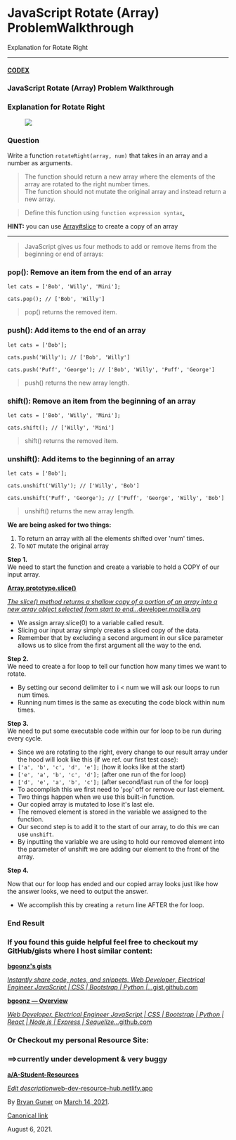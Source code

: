 # JavaScript Rotate (Array) ProblemWalkthrough

Explanation for Rotate Right

---

#### <a href="http://medium.com/codex" class="markup--anchor markup--h4-anchor">CODEX</a>

### JavaScript Rotate (Array) Problem Walkthrough

### Explanation for Rotate Right

<figure><img src="https://cdn-images-1.medium.com/max/1200/0*3_vbGvHeWOgSTxk7.png" class="graf-image" /></figure>

### Question

<span class="graf-dropCap">W</span>rite a function `rotateRight(array, num)` that takes in an array and a number as arguments.

> The function should return a new array where the elements of the array are rotated to the right number times.  
> The function should not mutate the original array and instead return a new array.

> Define this function using `function expression syntax`<a href="https://developer.mozilla.org/en-US/docs/Web/JavaScript/Reference/Operators/function" class="markup--anchor markup--blockquote-anchor">.</a>

**HINT:** you can use <a href="https://developer.mozilla.org/en-US/docs/Web/JavaScript/Reference/Global_Objects/Array/slice" class="markup--anchor markup--p-anchor">Array#slice</a> to create a copy of an array

---

> JavaScript gives us four methods to add or remove items from the beginning or end of arrays:

### pop(): Remove an item from the end of an array

    let cats = ['Bob', 'Willy', 'Mini'];

    cats.pop(); // ['Bob', 'Willy']

> pop() returns the removed item.

### push(): Add items to the end of an array

    let cats = ['Bob'];

    cats.push('Willy'); // ['Bob', 'Willy']

    cats.push('Puff', 'George'); // ['Bob', 'Willy', 'Puff', 'George']

> push() returns the new array length.

### shift(): Remove an item from the beginning of an array

    let cats = ['Bob', 'Willy', 'Mini'];

    cats.shift(); // ['Willy', 'Mini']

> shift() returns the removed item.

### unshift(): Add items to the beginning of an array

    let cats = ['Bob'];

    cats.unshift('Willy'); // ['Willy', 'Bob']

    cats.unshift('Puff', 'George'); // ['Puff', 'George', 'Willy', 'Bob']

> unshift() returns the new array length.

**We are being asked for two things:**

1.  <span id="0000">To return an array with all the elements shifted over 'num' times.</span>
2.  <span id="8d90">To `NOT` mutate the original array</span>

**Step 1.**  
We need to start the function and create a variable to hold a COPY of our input array.

<a href="https://developer.mozilla.org/en-US/docs/Web/JavaScript/Reference/Global_Objects/Array/slice" class="markup--anchor markup--mixtapeEmbed-anchor" title="https://developer.mozilla.org/en-US/docs/Web/JavaScript/Reference/Global_Objects/Array/slice"><strong>Array.prototype.slice()</strong>
<br/>

<em>The slice() method returns a shallow copy of a portion of an array into a new array object selected from start to end…</em>developer.mozilla.org</a><a href="https://developer.mozilla.org/en-US/docs/Web/JavaScript/Reference/Global_Objects/Array/slice" class="js-mixtapeImage mixtapeImage u-ignoreBlock"></a>

-   <span id="313d">We assign array.slice(0) to a variable called result.</span>
-   <span id="6bdb">Slicing our input array simply creates a sliced copy of the data.</span>
-   <span id="1d93">Remember that by excluding a second argument in our slice parameter allows us to slice from the first argument all the way to the end.</span>

**Step 2.**  
We need to create a for loop to tell our function how many times we want to rotate.

-   <span id="8a82">By setting our second delimiter to i &lt; num we will ask our loops to run num times.</span>
-   <span id="820c">Running num times is the same as executing the code block within num times.</span>

**Step 3.**  
We need to put some executable code within our for loop to be run during every cycle.

-   <span id="c573">Since we are rotating to the right, every change to our result array under the hood will look like this (if we ref. our first test case):</span>
-   <span id="ab3a">`['a', 'b', 'c', 'd', 'e'];` (how it looks like at the start)</span>
-   <span id="5fab">`['e', 'a', 'b', 'c', 'd'];` (after one run of the for loop)</span>
-   <span id="e31e">`['d', 'e', 'a', 'b', 'c'];` (after second/last run of the for loop)</span>
-   <span id="aa2f">To accomplish this we first need to '`pop`' off or remove our last element.</span>
-   <span id="d19e">Two things happen when we use this built-in function.</span>
-   <span id="687c">Our copied array is mutated to lose it's last ele.</span>
-   <span id="392e">The removed element is stored in the variable we assigned to the function.</span>
-   <span id="7c06">Our second step is to add it to the start of our array, to do this we can use `unshift`.</span>
-   <span id="4a0f">By inputting the variable we are using to hold our removed element into the parameter of unshift we are adding our element to the front of the array.</span>

**Step 4.**

Now that our for loop has ended and our copied array looks just like how the answer looks, we need to output the answer.

-   <span id="5d8c">We accomplish this by creating a `return` line AFTER the for loop.</span>

### End Result

### If you found this guide helpful feel free to checkout my GitHub/gists where I host similar content:

<a href="https://gist.github.com/bgoonz" class="markup--anchor markup--mixtapeEmbed-anchor" title="https://gist.github.com/bgoonz"><strong>bgoonz's gists</strong>
<br/>

<em>Instantly share code, notes, and snippets. Web Developer, Electrical Engineer JavaScript | CSS | Bootstrap | Python |…</em>gist.github.com</a><a href="https://gist.github.com/bgoonz" class="js-mixtapeImage mixtapeImage u-ignoreBlock"></a>

<a href="https://github.com/bgoonz" class="markup--anchor markup--mixtapeEmbed-anchor" title="https://github.com/bgoonz"><strong>bgoonz — Overview</strong>
<br/>

<em>Web Developer, Electrical Engineer JavaScript | CSS | Bootstrap | Python | React | Node.js | Express | Sequelize…</em>github.com</a><a href="https://github.com/bgoonz" class="js-mixtapeImage mixtapeImage u-ignoreBlock"></a>

### Or Checkout my personal Resource Site:

### **==&gt;currently under development & very buggy**

<a href="https://web-dev-resource-hub.netlify.app/" class="markup--anchor markup--mixtapeEmbed-anchor" title="https://web-dev-resource-hub.netlify.app/"><strong>a/A-Student-Resources</strong>
<br/>

<em>Edit description</em>web-dev-resource-hub.netlify.app</a><a href="https://web-dev-resource-hub.netlify.app/" class="js-mixtapeImage mixtapeImage mixtapeImage--empty u-ignoreBlock"></a>

By <a href="https://medium.com/@bryanguner" class="p-author h-card">Bryan Guner</a> on [March 14, 2021](https://medium.com/p/31deb19ebba1).

<a href="https://medium.com/@bryanguner/javascript-rotate-array-problemwalkthrough-31deb19ebba1" class="p-canonical">Canonical link</a>

 August 6, 2021.
